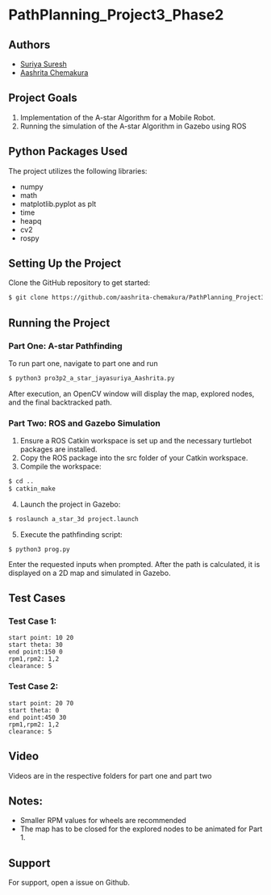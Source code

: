 # PathPlanning_Project3_Phase2

## Authors

- [Suriya Suresh](https://www.github.com/theunknowninfinite)
- [Aashrita Chemakura](https://github.com/aashrita-chemakura)

## Project Goals

1. Implementation of the A-star Algorithm
for a Mobile Robot.
2. Running the simulation of the A-star Algorithm in Gazebo using ROS 

## Python Packages Used 
The project utilizes the following libraries:
- numpy
- math
- matplotlib.pyplot as plt
- time
- heapq
- cv2
- rospy

## Setting Up the Project

Clone the GitHub repository to get started:

```bash
$ git clone https://github.com/aashrita-chemakura/PathPlanning_Project3_Phase2.git
```

## Running the Project
### Part One: A-star Pathfinding

To run part one, navigate to part one and run 
```bash
$ python3 pro3p2_a_star_jayasuriya_Aashrita.py
```
After execution, an OpenCV window will display the map, explored nodes, and the final backtracked path.

### Part Two: ROS and Gazebo Simulation
1. Ensure a ROS Catkin workspace is set up and the necessary turtlebot packages are installed.
2. Copy the ROS package into the src folder of your Catkin workspace.
3. Compile the workspace:
```bash 
$ cd ..
$ catkin_make
```
4. Launch the project in Gazebo:
```bash
$ roslaunch a_star_3d project.launch
```
5. Execute the pathfinding script:
```` 
$ python3 prog.py
````
Enter the requested inputs when prompted. After the path is calculated, it is displayed on a 2D map and simulated in Gazebo.

## Test Cases 
### Test Case 1:
````
start point: 10 20  
start theta: 30  
end point:150 0  
rpm1,rpm2: 1,2  
clearance: 5
````
### Test Case 2:
````
start point: 20 70  
start theta: 0  
end point:450 30  
rpm1,rpm2: 1,2  
clearance: 5  
````
## Video 
Videos are in the respective folders for part one and part two 

## Notes:
* Smaller RPM values for wheels are recommended 
* The map has to be closed for the explored nodes to be animated for Part 1.

## Support
For support, open a issue on Github.
